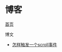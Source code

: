 # 博客
[首页](https://github.com/shiye515/blog/issues)

博文
- [怎样触发一个scroll事件](https://github.com/shiye515/blog/issues/1)
